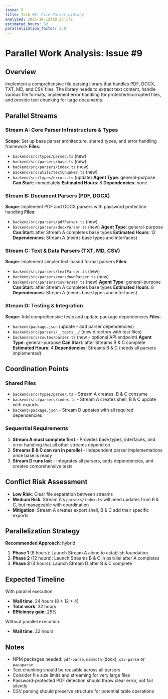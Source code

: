 ```yaml
---
issue: 9
title: Task #8: File Parser Library
analyzed: 2025-10-12T18:23:17Z
estimated_hours: 32
parallelization_factor: 3.0
---
```


# Parallel Work Analysis: Issue #9

## Overview
Implement a comprehensive file parsing library that handles PDF, DOCX, TXT, MD, and CSV files. The library needs to extract text content, handle various file formats, implement error handling for protected/corrupted files, and provide text chunking for large documents.

## Parallel Streams

### Stream A: Core Parser Infrastructure & Types
**Scope**: Set up base parser architecture, shared types, and error handling framework
**Files**:
- `backend/src/types/parser.ts` (new)
- `backend/src/parsers/base.ts` (new)
- `backend/src/parsers/index.ts` (new)
- `backend/src/utils/textChunker.ts` (new)
- `backend/src/types/errors.ts` (update)
**Agent Type**: general-purpose
**Can Start**: immediately
**Estimated Hours**: 8
**Dependencies**: none

### Stream B: Document Parsers (PDF, DOCX)
**Scope**: Implement PDF and DOCX parsers with password protection handling
**Files**:
- `backend/src/parsers/pdfParser.ts` (new)
- `backend/src/parsers/docxParser.ts` (new)
**Agent Type**: general-purpose
**Can Start**: after Stream A completes base types
**Estimated Hours**: 12
**Dependencies**: Stream A (needs base types and interfaces)

### Stream C: Text & Data Parsers (TXT, MD, CSV)
**Scope**: Implement simpler text-based format parsers
**Files**:
- `backend/src/parsers/textParser.ts` (new)
- `backend/src/parsers/markdownParser.ts` (new)
- `backend/src/parsers/csvParser.ts` (new)
**Agent Type**: general-purpose
**Can Start**: after Stream A completes base types
**Estimated Hours**: 8
**Dependencies**: Stream A (needs base types and interfaces)

### Stream D: Testing & Integration
**Scope**: Add comprehensive tests and update package dependencies
**Files**:
- `backend/package.json` (update - add parser dependencies)
- `backend/src/parsers/__tests__/` (new directory with test files)
- `backend/src/routes/parser.ts` (new - optional API endpoint)
**Agent Type**: general-purpose
**Can Start**: after Streams B & C complete
**Estimated Hours**: 4
**Dependencies**: Streams B & C (needs all parsers implemented)

## Coordination Points

### Shared Files
- `backend/src/types/parser.ts` - Stream A creates, B & C consume
- `backend/src/parsers/index.ts` - Stream A creates shell, B & C update with exports
- `backend/package.json` - Stream D updates with all required dependencies

### Sequential Requirements
1. **Stream A must complete first** - Provides base types, interfaces, and error handling that all other streams depend on
2. **Streams B & C can run in parallel** - Independent parser implementations once base is ready
3. **Stream D runs last** - Integrates all parsers, adds dependencies, and creates comprehensive tests

## Conflict Risk Assessment
- **Low Risk**: Clear file separation between streams
- **Medium Risk**: Stream A's `parsers/index.ts` will need updates from B & C, but manageable with coordination
- **Mitigation**: Stream A creates export shell, B & C add their specific exports

## Parallelization Strategy

**Recommended Approach**: hybrid

1. **Phase 1** (8 hours): Launch Stream A alone to establish foundation
2. **Phase 2** (12 hours): Launch Streams B & C in parallel after A completes
3. **Phase 3** (4 hours): Launch Stream D after B & C complete

## Expected Timeline

With parallel execution:
- **Wall time**: 24 hours (8 + 12 + 4)
- **Total work**: 32 hours
- **Efficiency gain**: 25%

Without parallel execution:
- **Wall time**: 32 hours

## Notes
- NPM packages needed: `pdf-parse`, `mammoth` (docx), `csv-parse` or `papaparse`
- Text chunking should be reusable across all parsers
- Consider file size limits and streaming for very large files
- Password-protected PDF detection should throw clear error, not fail silently
- CSV parsing should preserve structure for potential table operations
